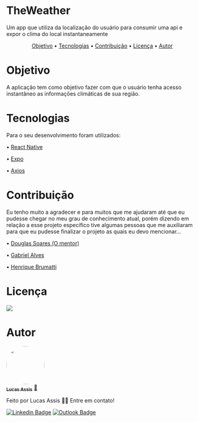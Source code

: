 # TheWeather
Um app que utiliza da localização do usuário para consumir uma api e expor o clima do local instantaneamente

<p align="center">
 <a href="#objetivo">Objetivo</a> •
 <a href="#tecnologias">Tecnologias</a> • 
 <a href="#contribuicao">Contribuição</a> • 
 <a href="#licença">Licença</a> • 
 <a href="#autor">Autor</a>
</p>

# Objetivo
A aplicação tem como objetivo fazer com que o usuário tenha acesso instantâneo as informações climáticas de sua região.

# Tecnologias
<p>Para o seu desenvolvimento foram utilizados:</p>
<p>• <a href="https://reactnative.dev/">React Native</a></p>
<p>• <a href="https://expo.io/">Expo</a></p>
<p>• <a href="https://github.com/axios/axios">Axios</a></p>

# Contribuição
<p>Eu tenho muito a agradecer e para muitos que me ajudaram até que eu pudesse chegar no meu grau de conhecimento atual, porém dizendo em relação a esse projeto específico tive algumas pessoas que me auxiliaram para que eu pudesse finalizar o projeto as quais eu devo mencionar...<p>
<p>• <a href="https://www.linkedin.com/in/douglas-soares-sd/">Douglas Soares (O mentor)</a><p>
<p>• <a href="https://www.linkedin.com/in/gabriel-alves-53643a195/">Gabriel Alves</a><p>
<p>• <a href="https://www.linkedin.com/in/henriquebrumatti/">Henrique Brumatti</a><p>

# Licença
<img src="https://img.shields.io/github/license/lucasassis0/TheWeather" >

# Autor

<a href="https://www.linkedin.com/in/lucasgassis1/">
 <img style="border-radius: 50%;" src="https://media-exp1.licdn.com/dms/image/C4D03AQFkiAXuUX4IYg/profile-displayphoto-shrink_200_200/0?e=1601510400&v=beta&t=mCwO1_yW1QB_8E-KOxzF6vUhDvUfyBGWbJQfwF-OFNM" width="100px;" alt=""/>
 <br />
 <sub><b>Lucas Assis</b></sub></a> <a href="https://www.linkedin.com/in/lucasgassis1/" title="Linkedin">🚀</a>


Feito por Lucas Assis 👋🏽 Entre em contato!

[![Linkedin Badge](https://img.shields.io/badge/-Lucas-blue?style=flat-square&logo=Linkedin&logoColor=white&link=https://www.linkedin.com/in/lucasgassis1/)](https://www.linkedin.com/in/lucasgassis1/) 
[![Outlook Badge](https://img.shields.io/badge/-lucas.assis_@hotmail.com-c14438?style=flat-square&logo=Outlook&logoColor=white&link=mailto:lucas.assis_@hotmail.com)](mailto:lucas.assis_@hotmail.com)
